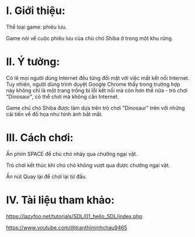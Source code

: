# I. Giới thiệu:
  Thể loại game: phiêu lưu.
  
  Game nói về cuộc phiêu lưu của chú chó Shiba ở trong một khu rừng.

# II. Ý tưởng:
  Có lẽ mọi người dùng Internet đều từng đối mặt với việc mất kết nối Internet. Tuy nhiên, người dùng trình duyệt Google Chrome thấy trong trường hợp này không chỉ là một trang trống bị lỗi kết nối mà còn hơn thế nữa - trò chơi "Dinosaur", có thể chơi mà không cần Internet.
  
  Game chú chó Shiba được làm dựa trên trò chơi "Dinosaur" trên với những cải tiến về đồ họa như hình ảnh bắt mắt.
  
# III. Cách chơi:
  Ấn phím SPACE để chú chó nhảy qua chướng ngại vật.
  
  Trò chơi kết thúc khi chú chó không vượt qua được chướng ngại vật.
  
  Ấn nút Quay lại để chơi lại từ đầu.

# IV. Tài liệu tham khảo:
  https://lazyfoo.net/tutorials/SDL/01_hello_SDL/index.php
  
  https://www.youtube.com/@tranthiminhchau9465


